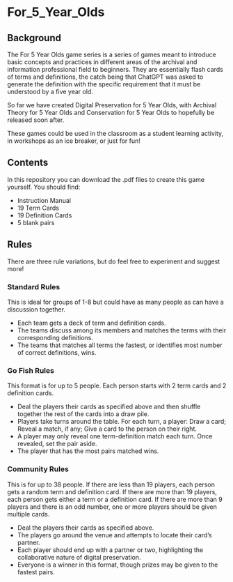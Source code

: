 # For_5_Year_Olds
## Background
The For 5 Year Olds game series is a series of games meant to introduce basic concepts and practices in different areas of the archival and information professional field to beginners.
They are essentially flash cards of terms and definitions, the catch being that ChatGPT was asked to generate the definition with the specific requirement that it must be understood by a five year old.

So far we have created Digital Preservation for 5 Year Olds, with Archival Theory for 5 Year Olds and Conservation for 5 Year Olds to hopefully be released soon after.

These games could be used in the classroom as a student learning activity, in workshops as an ice breaker, or just for fun!

## Contents

In this repository you can download the .pdf files to create this game yourself. You should find:
* Instruction Manual
* 19 Term Cards
* 19 Definition Cards
* 5 blank pairs

## Rules

There are three rule variations, but do feel free to experiment and suggest more!

### Standard Rules

This is ideal for groups of 1-8 but could have as many people as can have a discussion together.
* Each team gets a deck of term and definition cards.
* The teams discuss among its members and matches the terms with their corresponding definitions.
* The teams that matches all terms the fastest, or identifies most number of correct definitions, wins.

### Go Fish Rules

This format is for up to 5 people. Each person starts with 2 term cards and 2 definition cards. 
* Deal the players their cards as specified above and then shuffle together the rest of the cards into a draw pile.
* Players take turns around the table. For each turn, a player: Draw a card; Reveal a match, if any; Give a card to the person on their right.
* A player may only reveal one term-definition match each turn. Once revealed, set the pair aside.
* The player that has the most pairs matched wins.

### Community Rules

This is for up to 38 people. If there are less than 19 players, each person gets a random term and definition card. If there are more than 19 players, each person gets either a term or a definition card. If there are more than 9 players and there is an odd number, one or more players should be given multiple cards.
* Deal the players their cards as specified above.
* The players go around the venue and attempts to locate their card’s partner.
* Each player should end up with a partner or two, highlighting the collaborative nature of digital preservation.
* Everyone is a winner in this format, though prizes may be given to the fastest pairs.

